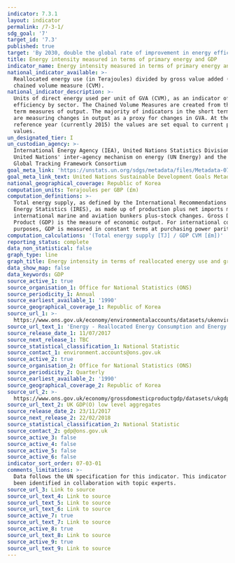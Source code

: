 ```yaml
---
indicator: 7.3.1
layout: indicator
permalink: /7-3-1/
sdg_goal: '7'
target_id: '7.3'
published: true
target: 'By 2030, double the global rate of improvement in energy efficiency'
title: Energy intensity measured in terms of primary energy and GDP
indicator_name: Energy intensity measured in terms of primary energy and GDP
national_indicator_available: >-
  Reallocated energy use (in Terajoules) divided by gross value added (GVA)
  chained volume measure (CVM).
national_indicator_description: >-
  Units of direct energy used per unit of GVA (CVM), as an indicator of energy
  efficiency by sector. The Chained Volume Measures are created from the short
  term measures of output. The majority of indicators in the short term measures
  are measuring changes in output as a proxy for changes in GVA. At the
  reference year (currently 2015) the values are set equal to current price GVA
  values.
un_designated_tier: I
un_custodian_agency: >-
  International Energy Agency (IEA), United Nations Statistics Division (UNSD),
  United Nations' inter-agency mechanism on energy (UN Energy) and the SE4ALL
  Global Tracking Framework Consortium
goal_meta_link: 'https://unstats.un.org/sdgs/metadata/files/Metadata-07-03-01.pdf'
goal_meta_link_text: United Nations Sustainable Development Goals Metadata (PDF 192 KB)
national_geographical_coverage: Republic of Korea
computation_units: Terajoules per GBP (£m)
computation_definitions: >-
  Total energy supply, as defined by the International Recommendations for
  Energy Statistics (IRES), as made up of production plus net imports minus
  international marine and aviation bunkers plus-stock changes. Gross Domestic
  Product (GDP) is the measure of economic output. For international comparison
  purposes, GDP is measured in constant terms at purchasing power parity.
computation_calculations: '(Total energy supply [TJ] / GDP CVM [£m])'
reporting_status: complete
data_non_statistical: false
graph_type: line
graph_title: Energy intensity in terms of reallocated energy use and gross value added
data_show_map: false
data_keywords: GDP
source_active_1: true
source_organisation_1: Office for National Statistics (ONS)
source_periodicity_1: Annual
source_earliest_available_1: '1990'
source_geographical_coverage_1: Republic of Korea
source_url_1: >-
  https://www.ons.gov.uk/economy/environmentalaccounts/datasets/ukenvironmentalaccountsenergyreallocatedenergyconsumptionandenergyintensityunitedkingdom
source_url_text_1: 'Energy - Reallocated Energy Consumption and Energy Intensity, United Kingdom'
source_release_date_1: 11/07/2017
source_next_release_1: TBC
source_statistical_classification_1: National Statistic
source_contact_1: environment.accounts@ons.gov.uk
source_active_2: true
source_organisation_2: Office for National Statistics (ONS)
source_periodicity_2: Quarterly
source_earliest_available_2: '1990'
source_geographical_coverage_2: Republic of Korea
source_url_2: >-
  https://www.ons.gov.uk/economy/grossdomesticproductgdp/datasets/ukgdpolowlevelaggregates
source_url_text_2: UK GDP(O) low level aggregates
source_release_date_2: 23/11/2017
source_next_release_2: 22/02/2018
source_statistical_classification_2: National Statistic
source_contact_2: gdp@ons.gov.uk
source_active_3: false
source_active_4: false
source_active_5: false
source_active_6: false
indicator_sort_order: 07-03-01
comments_limitations: >-
  Data follows the UN specification for this indicator. This indicator has not
  been identified in collaboration with topic experts.
source_url_3: Link to source
source_url_text_4: Link to source
source_url_text_5: Link to source
source_url_text_6: Link to source
source_active_7: true
source_url_text_7: Link to source
source_active_8: true
source_url_text_8: Link to source
source_active_9: true
source_url_text_9: Link to source
---
```

